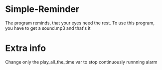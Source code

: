 # Simple-Reminder
The program reminds, that your eyes need the rest.
To use this program, you have to get a sound.mp3 and that's it

# Extra info
Change only the play_all_the_time var to stop continuously runnning alarm